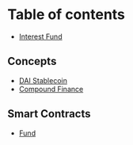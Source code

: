 # Table of contents

* [Interest Fund](README.md)

## Concepts

* [DAI Stablecoin](concepts/dai-stablecoin.md)
* [Compound Finance](concepts/compound-finance.md)

## Smart Contracts

* [Fund](smart-contracts/fund.md)

